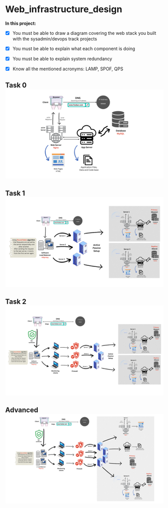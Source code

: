# Web_infrastructure_design

**In this project:**

- [x] You must be able to draw a diagram covering the web stack you built with the sysadmin/devops track projects
- [x] You must be able to explain what each component is doing
- [x] You must be able to explain system redundancy
- [x] Know all the mentioned acronyms: LAMP, SPOF, QPS



**Task 0**
![Alt text](0-simple_web_stack.png)
---

**Task 1**
![Alt text](1-distributed_web_infrastructure.png)
---

**Task 2**
![Alt text](2-secured_and_monitored_web_infrastructure.png)
---

**Advanced**
![Alt text](3-scale_up.png)
---
